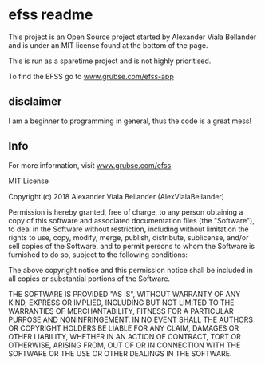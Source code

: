 # efss readme 
This project is an Open Source project started by Alexander Viala Bellander and is under an MIT license found at the bottom of the page.

This is run as a sparetime project and is not highly prioritised.

To find the EFSS go to www.grubse.com/efss-app

## disclaimer
I am a beginner to programming in general, thus the code is a great mess!


## Info
For more information, visit www.grubse.com/efss

MIT License

Copyright (c) 2018 Alexander Viala Bellander (AlexVialaBellander)

Permission is hereby granted, free of charge, to any person obtaining a copy
of this software and associated documentation files (the "Software"), to deal
in the Software without restriction, including without limitation the rights
to use, copy, modify, merge, publish, distribute, sublicense, and/or sell
copies of the Software, and to permit persons to whom the Software is
furnished to do so, subject to the following conditions:

The above copyright notice and this permission notice shall be included in all
copies or substantial portions of the Software.

THE SOFTWARE IS PROVIDED "AS IS", WITHOUT WARRANTY OF ANY KIND, EXPRESS OR
IMPLIED, INCLUDING BUT NOT LIMITED TO THE WARRANTIES OF MERCHANTABILITY,
FITNESS FOR A PARTICULAR PURPOSE AND NONINFRINGEMENT. IN NO EVENT SHALL THE
AUTHORS OR COPYRIGHT HOLDERS BE LIABLE FOR ANY CLAIM, DAMAGES OR OTHER
LIABILITY, WHETHER IN AN ACTION OF CONTRACT, TORT OR OTHERWISE, ARISING FROM,
OUT OF OR IN CONNECTION WITH THE SOFTWARE OR THE USE OR OTHER DEALINGS IN THE
SOFTWARE.
